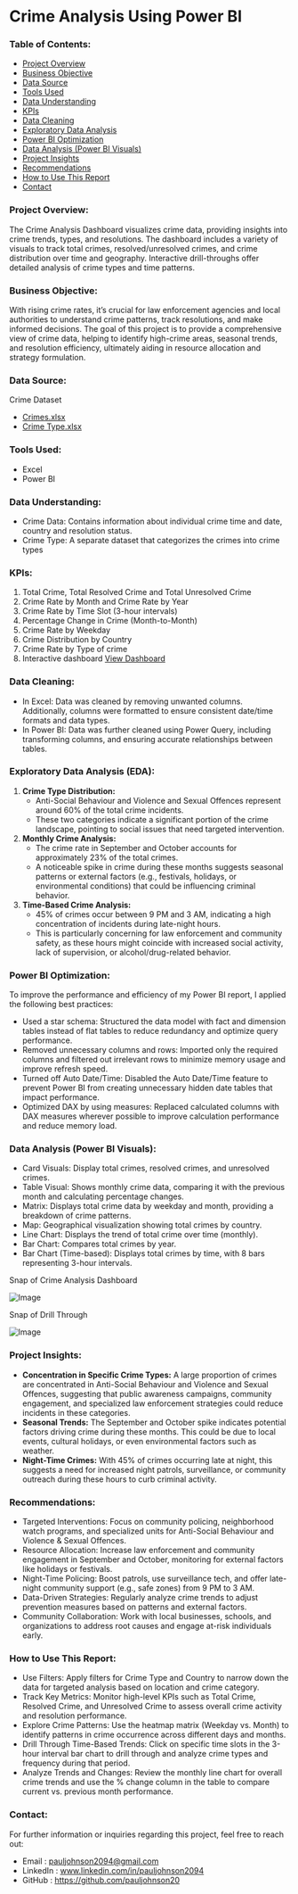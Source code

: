 # Crime Analysis Using Power BI

### Table of Contents:
- [Project Overview](#project-overview)
- [Business Objective](#business-objective)
- [Data Source](#data-source)
- [Tools Used](#tools-used)
- [Data Understanding](#data-understanding)
- [KPIs](#kpis)
- [Data Cleaning](#data-cleaning)
- [Exploratory Data Analysis](#exploratory-data-analysis-eda)
- [Power BI Optimization](#power-bi-optimization)
- [Data Analysis (Power BI Visuals)](#data-analysis-power-bi-visuals)
- [Project Insights](#project-insights)
- [Recommendations](#recommendations)
- [How to Use This Report](#how-to-use-this-report)
- [Contact](#contact)


### Project Overview:
The Crime Analysis Dashboard visualizes crime data, providing insights into crime trends, types, and resolutions. The dashboard includes a variety of visuals to track total crimes, resolved/unresolved crimes, and crime distribution over time and geography. Interactive drill-throughs offer detailed analysis of crime types and time patterns.

### Business Objective:
With rising crime rates, it’s crucial for law enforcement agencies and local authorities to understand crime patterns, track resolutions, and make informed decisions. The goal of this project is to provide a comprehensive view of crime data, helping to identify high-crime areas, seasonal trends, and resolution efficiency, ultimately aiding in resource allocation and strategy formulation.

### Data Source:
Crime Dataset
  - [Crimes.xlsx](https://github.com/user-attachments/files/19831355/Crimes.Data.xlsx)
  - [Crime Type.xlsx](https://github.com/user-attachments/files/19831356/Other.Data.xlsx)

### Tools Used:
  - Excel
  - Power BI

### Data Understanding:
  - Crime Data: Contains information about individual crime time and date, country and resolution status.
  - Crime Type: A separate dataset that categorizes the crimes into crime types

### KPIs:
  1. Total Crime, Total Resolved Crime and Total Unresolved Crime
  2. Crime Rate by Month and Crime Rate by Year
  3. Crime Rate by Time Slot (3-hour intervals)
  4. Percentage Change in Crime (Month-to-Month)
  5. Crime Rate by Weekday
  6. Crime Distribution by Country
  7. Crime Rate by Type of crime
  8. Interactive dashboard [View Dashboard](https://github.com/user-attachments/assets/144d35b9-c7f3-4a9f-a002-0d81c57362f4)

### Data Cleaning:
  - In Excel: Data was cleaned by removing unwanted columns. Additionally, columns were formatted to ensure consistent date/time formats and data types.
  - In Power BI: Data was further cleaned using Power Query, including transforming columns, and ensuring accurate relationships between tables.

### Exploratory Data Analysis (EDA):
  1. **Crime Type Distribution:**
      - Anti-Social Behaviour and Violence and Sexual Offences represent around 60% of the total crime incidents.
      - These two categories indicate a significant portion of the crime landscape, pointing to social issues that need targeted intervention.
  2. **Monthly Crime Analysis:**
      - The crime rate in September and October accounts for approximately 23% of the total crimes.
      - A noticeable spike in crime during these months suggests seasonal patterns or external factors (e.g., festivals, holidays, or environmental conditions) that could be influencing criminal behavior.
  3. **Time-Based Crime Analysis:**
      - 45% of crimes occur between 9 PM and 3 AM, indicating a high concentration of incidents during late-night hours.
      - This is particularly concerning for law enforcement and community safety, as these hours might coincide with increased social activity, lack of supervision, or alcohol/drug-related behavior.

### Power BI Optimization:
To improve the performance and efficiency of my Power BI report, I applied the following best practices:
  - Used a star schema: Structured the data model with fact and dimension tables instead of flat tables to reduce redundancy and optimize query performance.
  - Removed unnecessary columns and rows: Imported only the required columns and filtered out irrelevant rows to minimize memory usage and improve refresh speed.
  - Turned off Auto Date/Time: Disabled the Auto Date/Time feature to prevent Power BI from creating unnecessary hidden date tables that impact performance.
  - Optimized DAX by using measures: Replaced calculated columns with DAX measures wherever possible to improve calculation performance and reduce memory load.

### Data Analysis (Power BI Visuals):
  - Card Visuals: Display total crimes, resolved crimes, and unresolved crimes.
  - Table Visual: Shows monthly crime data, comparing it with the previous month and calculating percentage changes.
  - Matrix: Displays total crime data by weekday and month, providing a breakdown of crime patterns.
  - Map: Geographical visualization showing total crimes by country.
  - Line Chart: Displays the trend of total crime over time (monthly).
  - Bar Chart: Compares total crimes by year.
  - Bar Chart (Time-based): Displays total crimes by time, with 8 bars representing 3-hour intervals.

Snap of Crime Analysis Dashboard

![Image](https://github.com/user-attachments/assets/144d35b9-c7f3-4a9f-a002-0d81c57362f4)

Snap of Drill Through

![Image](https://github.com/user-attachments/assets/355acda0-f9cd-4352-93e4-089ff410f53e)

### Project Insights:
  - **Concentration in Specific Crime Types:** A large proportion of crimes are concentrated in Anti-Social Behaviour and Violence and Sexual Offences, suggesting that public awareness campaigns, community engagement, and specialized law enforcement strategies could reduce incidents in these categories.
  - **Seasonal Trends:** The September and October spike indicates potential factors driving crime during these months. This could be due to local events, cultural holidays, or even environmental factors such as weather.
  - **Night-Time Crimes:** With 45% of crimes occurring late at night, this suggests a need for increased night patrols, surveillance, or community outreach during these hours to curb criminal activity.

### Recommendations:
  - Targeted Interventions: Focus on community policing, neighborhood watch programs, and specialized units for Anti-Social Behaviour and Violence & Sexual Offences.
  - Resource Allocation: Increase law enforcement and community engagement in September and October, monitoring for external factors like holidays or festivals.
  - Night-Time Policing: Boost patrols, use surveillance tech, and offer late-night community support (e.g., safe zones) from 9 PM to 3 AM.
  - Data-Driven Strategies: Regularly analyze crime trends to adjust prevention measures based on patterns and external factors.
  - Community Collaboration: Work with local businesses, schools, and organizations to address root causes and engage at-risk individuals early.

### How to Use This Report: 
  - Use Filters: Apply filters for Crime Type and Country to narrow down the data for targeted analysis based on location and crime category.
  - Track Key Metrics: Monitor high-level KPIs such as Total Crime, Resolved Crime, and Unresolved Crime to assess overall crime activity and resolution performance.
  - Explore Crime Patterns: Use the heatmap matrix (Weekday vs. Month) to identify patterns in crime occurrence across different days and months.
  - Drill Through Time-Based Trends: Click on specific time slots in the 3-hour interval bar chart to drill through and analyze crime types and frequency during that period.
  - Analyze Trends and Changes: Review the monthly line chart for overall crime trends and use the % change column in the table to compare current vs. previous month performance.

### Contact:
For further information or inquiries regarding this project, feel free to reach out:
  - Email     : pauljohnson2094@gmail.com
  - LinkedIn  : www.linkedin.com/in/pauljohnson2094
  - GitHub    : https://github.com/pauljohnson20
